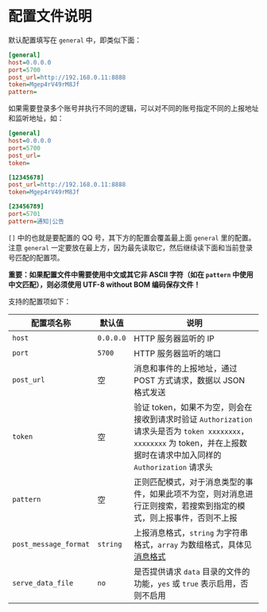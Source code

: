 # 配置文件说明

默认配置填写在 `general` 中，即类似下面：

```ini
[general]
host=0.0.0.0
port=5700
post_url=http://192.168.0.11:8888
token=Mgep4rV49rM8Jf
pattern=
```

如果需要登录多个账号并执行不同的逻辑，可以对不同的账号指定不同的上报地址和监听地址，如：

```ini
[general]
host=0.0.0.0
port=5700
post_url=
token=

[12345678]
post_url=http://192.168.0.11:8888
token=Mgep4rV49rM8Jf

[23456789]
port=5701
pattern=通知|公告
```

`[]` 中的也就是要配置的 QQ 号，其下方的配置会覆盖最上面 `general` 里的配置。注意 `general` 一定要放在最上方，因为最先读取它，然后继续读下面和当前登录号匹配的配置项。

**重要：如果配置文件中需要使用中文或其它非 ASCII 字符（如在 `pattern` 中使用中文匹配），则必须使用 UTF-8 without BOM 编码保存文件！**

支持的配置项如下：

| 配置项名称 | 默认值 | 说明 |
| -------- | ------ | --- |
| `host` | `0.0.0.0` | HTTP 服务器监听的 IP |
| `port` | `5700` | HTTP 服务器监听的端口 |
| `post_url` | 空 | 消息和事件的上报地址，通过 POST 方式请求，数据以 JSON 格式发送 |
| `token` | 空 | 验证 token，如果不为空，则会在接收到请求时验证 `Authorization` 请求头是否为 `token xxxxxxxx`，`xxxxxxxx` 为 token，并在上报数据时在请求中加入同样的 `Authorization` 请求头 |
| `pattern` | 空 | 正则匹配模式，对于消息类型的事件，如果此项不为空，则对消息进行正则搜索，若搜索到指定的模式，则上报事件，否则不上报 |
| `post_message_format` | `string` | 上报消息格式，`string` 为字符串格式，`array` 为数组格式，具体见 [消息格式](https://richardchien.github.io/coolq-http-api/#/Message) |
| `serve_data_file` | `no` | 是否提供请求 `data` 目录的文件的功能，`yes` 或 `true` 表示启用，否则不启用 |
